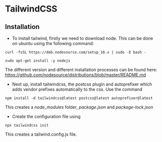 # TailwindCSS

## Installation

- To install tailwind, firstly we need to download node. This can be done on ubuntu using the following command:

```
curl -fsSL https://deb.nodesource.com/setup_16.x | sudo -E bash -

sudo apt-get install -y nodejs
```
The different version and different installation processes can be found here: <a> https://github.com/nodesource/distributions/blob/master/README.md </a>

- Next up, install tailwindcss, the postcss plugin and autoprefixer which adds vendor prefixes automatically to the css. Use the command

```
npm install -d tailwindcss@latest postcss@latest autoprefixer@latest
```

This creates a <i>node_modules</i> folder, <i>package.json</i> and <i>package-lock.json</i>

- Create the configuration file using

```
npx tailwindcss init
```

This creates a tailwind.config.js file.